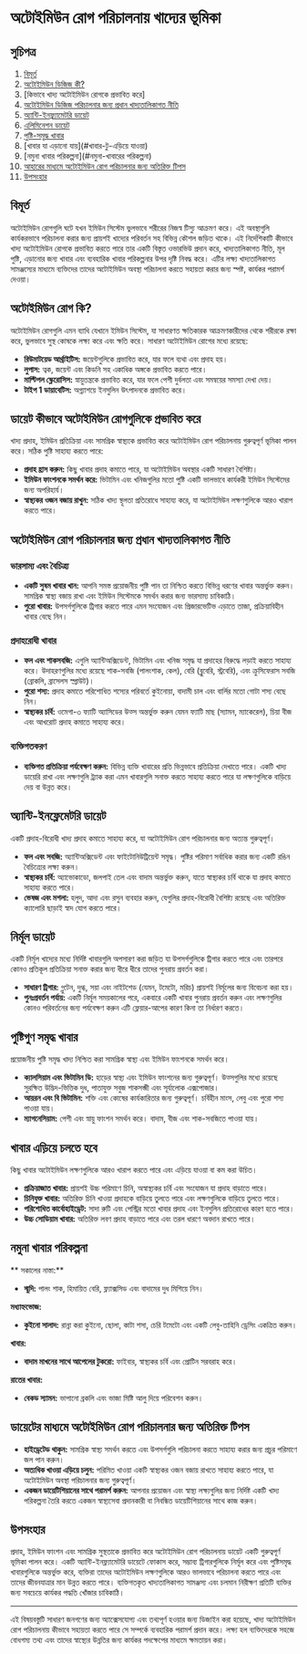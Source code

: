 # অটোইমিউন রোগ পরিচালনায় খাদ্যের ভূমিকা

## সুচিপত্র

1. [বিমূর্ত](#বিমূর্ত)
2. [অটোইমিউন ডিজিজ কী?](#what-are-autoimmune-diseases)
3. [কিভাবে খাদ্য অটোইমিউন রোগকে প্রভাবিত করে]
4. [অটোইমিউন ডিজিজ পরিচালনার জন্য প্রধান খাদ্যতালিকাগত নীতি](#কী-ডায়েটারী-প্রিন্সিপলস-ফর-ম্যানেজিং-অটোইমিউন-ডিজিজ)
5. [অ্যান্টি-ইনফ্ল্যামেটরি ডায়েট](#অ্যান্টি-ইনফ্ল্যামেটরি-ডায়েট)
6. [এলিমিনেশন ডায়েট](#বর্জন-আহার)
7. [পুষ্টি-সমৃদ্ধ খাবার](#পুষ্টি-সমৃদ্ধ-খাবার)
8. [খাবার যা এড়ানো যায়](#খাবার-টু-এড়িয়ে যাওয়া)
9. [নমুনা খাবার পরিকল্পনা](#নমুনা-খাবারের পরিকল্পনা)
10. [আহারের মাধ্যমে অটোইমিউন রোগ পরিচালনার জন্য অতিরিক্ত টিপস](#অতিরিক্ত-টিপস-ফর-ম্যানেজিং-অটোইমিউন-ডিজিজ-থ্রু-ডাইট)
11. [উপসংহার](#উপসংহার)

## বিমূর্ত

অটোইমিউন রোগগুলি ঘটে যখন ইমিউন সিস্টেম ভুলভাবে শরীরের নিজস্ব টিস্যু আক্রমণ করে। এই অবস্থাগুলি কার্যকরভাবে পরিচালনা করার জন্য প্রায়শই খাদ্যের পরিবর্তন সহ বিভিন্ন কৌশল জড়িত থাকে। এই নির্দেশিকাটি কীভাবে খাদ্য অটোইমিউন রোগকে প্রভাবিত করতে পারে তার একটি বিস্তৃত ওভারভিউ প্রদান করে, খাদ্যতালিকাগত নীতি, মূল পুষ্টি, এড়ানোর জন্য খাবার এবং ব্যবহারিক খাবার পরিকল্পনার উপর দৃষ্টি নিবদ্ধ করে। এটির লক্ষ্য খাদ্যতালিকাগত সামঞ্জস্যের মাধ্যমে ব্যক্তিদের তাদের অটোইমিউন অবস্থা পরিচালনা করতে সহায়তা করার জন্য স্পষ্ট, কার্যকর পরামর্শ দেওয়া।

## অটোইমিউন রোগ কি?

অটোইমিউন রোগগুলি এমন ব্যাধি যেখানে ইমিউন সিস্টেম, যা সাধারণত ক্ষতিকারক আক্রমণকারীদের থেকে শরীরকে রক্ষা করে, ভুলভাবে সুস্থ কোষকে লক্ষ্য করে এবং ক্ষতি করে। সাধারণ অটোইমিউন রোগের মধ্যে রয়েছে:
- **রিউমাটয়েড আর্থ্রাইটিস:** জয়েন্টগুলিকে প্রভাবিত করে, যার ফলে ব্যথা এবং প্রদাহ হয়।
- **লুপাস:** ত্বক, জয়েন্ট এবং কিডনি সহ একাধিক অঙ্গকে প্রভাবিত করতে পারে।
- **মাল্টিপল স্ক্লেরোসিস:** স্নায়ুতন্ত্রকে প্রভাবিত করে, যার ফলে পেশী দুর্বলতা এবং সমন্বয়ের সমস্যা দেখা দেয়।
- **টাইপ 1 ডায়াবেটিস:** অগ্ন্যাশয়ে ইনসুলিন উৎপাদনকে প্রভাবিত করে।

## ডায়েট কীভাবে অটোইমিউন রোগগুলিকে প্রভাবিত করে

খাদ্য প্রদাহ, ইমিউন প্রতিক্রিয়া এবং সামগ্রিক স্বাস্থ্যকে প্রভাবিত করে অটোইমিউন রোগ পরিচালনায় গুরুত্বপূর্ণ ভূমিকা পালন করে। সঠিক পুষ্টি সাহায্য করতে পারে:
- **প্রদাহ হ্রাস করুন:** কিছু খাবার প্রদাহ কমাতে পারে, যা অটোইমিউন অবস্থার একটি সাধারণ বৈশিষ্ট্য।
- **ইমিউন ফাংশনকে সমর্থন করে:** ভিটামিন এবং খনিজগুলির মতো পুষ্টি একটি ভালভাবে কার্যকরী ইমিউন সিস্টেমের জন্য অপরিহার্য।
- **স্বাস্থ্যকর ওজন বজায় রাখুন:** সঠিক খাদ্য স্থূলতা প্রতিরোধে সাহায্য করে, যা অটোইমিউন লক্ষণগুলিকে আরও খারাপ করতে পারে।

## অটোইমিউন রোগ পরিচালনার জন্য প্রধান খাদ্যতালিকাগত নীতি

### ভারসাম্য এবং বৈচিত্র্য

- **একটি সুষম খাবার খান:** আপনি সমস্ত প্রয়োজনীয় পুষ্টি পান তা নিশ্চিত করতে বিভিন্ন ধরণের খাবার অন্তর্ভুক্ত করুন। সামগ্রিক স্বাস্থ্য বজায় রাখা এবং ইমিউন সিস্টেমকে সমর্থন করার জন্য ভারসাম্য চাবিকাঠি।
- **পুরো খাবার:** উপসর্গগুলিকে ট্রিগার করতে পারে এমন সংযোজন এবং প্রিজারভেটিভ এড়াতে তাজা, প্রক্রিয়াবিহীন খাবার বেছে নিন।

### প্রদাহরোধী খাবার

- **ফল এবং শাকসবজি:** এগুলি অ্যান্টিঅক্সিডেন্ট, ভিটামিন এবং খনিজ সমৃদ্ধ যা প্রদাহের বিরুদ্ধে লড়াই করতে সাহায্য করে। উদাহরণগুলির মধ্যে রয়েছে শাক-সবজি (পালংশাক, কেল), বেরি (ব্লুবেরি, স্ট্রবেরি), এবং ক্রুসিফেরাস সবজি (ব্রোকলি, ব্রাসেলস স্প্রাউট)।
- **পুরো শস্য:** প্রদাহ কমাতে পরিশোধিত শস্যের পরিবর্তে কুইনোয়া, বাদামী চাল এবং বার্লির মতো গোটা শস্য বেছে নিন।
- **স্বাস্থ্যকর চর্বি:** ওমেগা-৩ ফ্যাটি অ্যাসিডের উত্স অন্তর্ভুক্ত করুন যেমন ফ্যাটি মাছ (স্যামন, ম্যাকেরেল), চিয়া বীজ এবং আখরোট প্রদাহ কমাতে সাহায্য করে।

### ব্যক্তিগতকরণ

- **ব্যক্তিগত প্রতিক্রিয়া পর্যবেক্ষণ করুন:** বিভিন্ন ব্যক্তি খাবারের প্রতি ভিন্নভাবে প্রতিক্রিয়া দেখাতে পারে। একটি খাদ্য ডায়েরি রাখা এবং লক্ষণগুলি ট্র্যাক করা এমন খাবারগুলি সনাক্ত করতে সাহায্য করতে পারে যা লক্ষণগুলিকে বাড়িয়ে দেয় বা উন্নত করে।

## অ্যান্টি-ইনফ্লেমেটরি ডায়েট

একটি প্রদাহ-বিরোধী খাদ্য প্রদাহ কমাতে সাহায্য করে, যা অটোইমিউন রোগ পরিচালনার জন্য অত্যন্ত গুরুত্বপূর্ণ।

- **ফল এবং সবজি:** অ্যান্টিঅক্সিডেন্ট এবং ফাইটোনিউট্রিয়েন্ট সমৃদ্ধ। পুষ্টির পরিমাণ সর্বাধিক করার জন্য একটি রঙিন বৈচিত্র্যের লক্ষ্য করুন।
- **স্বাস্থ্যকর চর্বি:** অ্যাভোকাডো, জলপাই তেল এবং বাদাম অন্তর্ভুক্ত করুন, যাতে স্বাস্থ্যকর চর্বি থাকে যা প্রদাহ কমাতে সাহায্য করতে পারে।
- **ভেষজ এবং মশলা:** হলুদ, আদা এবং রসুন ব্যবহার করুন, যেগুলির প্রদাহ-বিরোধী বৈশিষ্ট্য রয়েছে এবং অতিরিক্ত ক্যালোরি ছাড়াই স্বাদ যোগ করতে পারে।

## নির্মূল ডায়েট

একটি নির্মূল খাদ্যের মধ্যে নির্দিষ্ট খাবারগুলি অপসারণ করা জড়িত যা উপসর্গগুলিকে ট্রিগার করতে পারে এবং তারপরে কোনও প্রতিকূল প্রতিক্রিয়া সনাক্ত করার জন্য ধীরে ধীরে তাদের পুনরায় প্রবর্তন করা।

- **সাধারণ ট্রিগার:** গ্লুটেন, দুগ্ধ, সয়া এবং নাইটশেড (যেমন, টমেটো, মরিচ) প্রায়শই নির্মূলের জন্য বিবেচনা করা হয়।
- **পুনঃপ্রবর্তন পর্যায়:** একটি নির্মূল সময়কালের পরে, একবারে একটি খাবার পুনরায় প্রবর্তন করুন এবং লক্ষণগুলির কোনও পরিবর্তনের জন্য পর্যবেক্ষণ করুন এটি ফ্লেয়ার-আপের কারণ কিনা তা নির্ধারণ করতে।

## পুষ্টিগুণ সমৃদ্ধ খাবার

প্রয়োজনীয় পুষ্টি সমৃদ্ধ খাদ্য নিশ্চিত করা সামগ্রিক স্বাস্থ্য এবং ইমিউন ফাংশনকে সমর্থন করে।

- **ক্যালসিয়াম এবং ভিটামিন ডি:** হাড়ের স্বাস্থ্য এবং ইমিউন ফাংশনের জন্য গুরুত্বপূর্ণ। উত্সগুলির মধ্যে রয়েছে সুরক্ষিত উদ্ভিদ-ভিত্তিক দুধ, পাতাযুক্ত সবুজ শাকসব্জী এবং সূর্যালোক এক্সপোজার।
- **আয়রন এবং বি ভিটামিন:** শক্তি এবং কোষের কার্যকারিতার জন্য গুরুত্বপূর্ণ। চর্বিহীন মাংস, লেবু এবং পুরো শস্য পাওয়া যায়।
- **ম্যাগনেসিয়াম:** পেশী এবং স্নায়ু ফাংশন সমর্থন করে। বাদাম, বীজ এবং শাক-সবজিতে পাওয়া যায়।

## খাবার এড়িয়ে চলতে হবে

কিছু খাবার অটোইমিউন লক্ষণগুলিকে আরও খারাপ করতে পারে এবং এড়িয়ে যাওয়া বা কম করা উচিত।

- **প্রক্রিয়াজাত খাবার:** প্রায়শই উচ্চ পরিমাণে চিনি, অস্বাস্থ্যকর চর্বি এবং সংযোজন যা প্রদাহ বাড়াতে পারে।
- **চিনিযুক্ত খাবার:** অতিরিক্ত চিনি খাওয়া প্রদাহকে বাড়িয়ে তুলতে পারে এবং লক্ষণগুলিকে বাড়িয়ে তুলতে পারে।
- **পরিশোধিত কার্বোহাইড্রেট:** সাদা রুটি এবং পেস্ট্রির মতো খাবার প্রদাহ এবং ইনসুলিন প্রতিরোধের কারণ হতে পারে।
- **উচ্চ সোডিয়াম খাবার:** অতিরিক্ত লবণ প্রদাহ বাড়াতে পারে এবং তরল ধারণে অবদান রাখতে পারে।

## নমুনা খাবার পরিকল্পনা

** সকালের নাস্তা:**
- **স্মুদি:** পালং শাক, হিমায়িত বেরি, ফ্ল্যাক্সসিড এবং বাদামের দুধ মিশিয়ে নিন।

**মধ্যাহ্নভোজ:**
- **কুইনো সালাদ:** রান্না করা কুইনো, ছোলা, কাটা শসা, চেরি টমেটো এবং একটি লেবু-তাহিনি ড্রেসিং একত্রিত করুন।

**খাবার:**
- **বাদাম মাখনের সাথে আপেলের টুকরো:** ফাইবার, স্বাস্থ্যকর চর্বি এবং প্রোটিন সরবরাহ করে।

**রাতের খাবার:**
- **বেকড স্যামন:** ভাপানো ব্রকলি এবং ভাজা মিষ্টি আলু দিয়ে পরিবেশন করুন।

## ডায়েটের মাধ্যমে অটোইমিউন রোগ পরিচালনার জন্য অতিরিক্ত টিপস

- **হাইড্রেটেড থাকুন:** সামগ্রিক স্বাস্থ্য সমর্থন করতে এবং উপসর্গগুলি পরিচালনা করতে সাহায্য করার জন্য প্রচুর পরিমাণে জল পান করুন।
- **অত্যধিক খাওয়া এড়িয়ে চলুন:** পরিমিত খাওয়া একটি স্বাস্থ্যকর ওজন বজায় রাখতে সাহায্য করতে পারে, যা অটোইমিউন অবস্থা পরিচালনার জন্য গুরুত্বপূর্ণ।
- **একজন ডায়েটিশিয়ানের সাথে পরামর্শ করুন:** আপনার প্রয়োজন এবং স্বাস্থ্য লক্ষ্যগুলির জন্য নির্দিষ্ট একটি খাদ্য পরিকল্পনা তৈরি করতে একজন স্বাস্থ্যসেবা প্রদানকারী বা নিবন্ধিত ডায়েটিশিয়ানের সাথে কাজ করুন।

## উপসংহার

প্রদাহ, ইমিউন ফাংশন এবং সামগ্রিক সুস্থতাকে প্রভাবিত করে অটোইমিউন রোগ পরিচালনায় ডায়েট একটি গুরুত্বপূর্ণ ভূমিকা পালন করে। একটি অ্যান্টি-ইনফ্ল্যামেটরি ডায়েটে ফোকাস করে, সম্ভাব্য ট্রিগারগুলিকে নির্মূল করে এবং পুষ্টিসমৃদ্ধ খাবারগুলিকে অন্তর্ভুক্ত করে, ব্যক্তিরা তাদের অটোইমিউন লক্ষণগুলিকে আরও ভালভাবে পরিচালনা করতে পারে এবং তাদের জীবনযাত্রার মান উন্নত করতে পারে। ব্যক্তিগতকৃত খাদ্যতালিকাগত সামঞ্জস্য এবং চলমান নিরীক্ষণ প্রতিটি ব্যক্তির জন্য সবচেয়ে কার্যকর পদ্ধতি খোঁজার চাবিকাঠি।

---
এই বিষয়বস্তুটি সাধারণ জনগণের জন্য অ্যাক্সেসযোগ্য এবং তথ্যপূর্ণ হওয়ার জন্য ডিজাইন করা হয়েছে, খাদ্য অটোইমিউন রোগ পরিচালনায় কীভাবে সহায়তা করতে পারে সে সম্পর্কে ব্যবহারিক পরামর্শ প্রদান করে। লক্ষ্য হল ব্যক্তিদেরকে সহজে বোধগম্য তথ্য এবং তাদের স্বাস্থ্যের উন্নতির জন্য কার্যকর পদক্ষেপের মাধ্যমে ক্ষমতায়ন করা।
